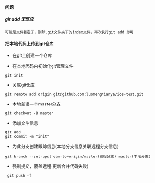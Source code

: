 

#### 问题

##### git add 无反应
```text
可能是文件锁定了，删除.git文件夹下的index文件，再次执行git add 即可
```


#### 把本地代码上传到git仓库
* 在git上创建一个仓库

* 在本地代码内初始化git管理文件
```shell script
git init
```

* 关联git仓库
```shell script
git remote add origin git@github.com:luomengtianya/ios-test.git
```

* 本地新建一个master分支
```shell script
git checkout -B master
```

* 添加文件信息
```shell script
git add .
git commit -m "init"
```

* 为此分支创建跟踪信息(本地分支信息关联远程分支信息)
```shell script
git branch --set-upstream-to=origin/master(远程分支) master(本地分支)
```

* 强制提交，覆盖远程(更新合并代码失败)
```shell script
 git push -f
```



